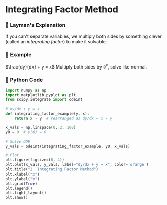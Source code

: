 # Integrating Factor Method

### 👶 Layman's Explanation

If you can't separate variables, we multiply both sides by something clever (called an *integrating factor*) to make it solvable.

### 🧮 Example

$\frac{dy}{dx} + y = x$
Multiply both sides by $e^x$, solve like normal.

### 🐍 Python Code

```python
import numpy as np
import matplotlib.pyplot as plt
from scipy.integrate import odeint

# dy/dx + y = x
def integrating_factor_example(y, x):
    return x - y  # rearranged as dy/dx = x - y

x_vals = np.linspace(0, 2, 100)
y0 = 0  # y(0) = 0

# Solve ODE
y_vals = odeint(integrating_factor_example, y0, x_vals)

# Plot
plt.figure(figsize=(6, 4))
plt.plot(x_vals, y_vals, label="dy/dx + y = x", color='orange')
plt.title("2. Integrating Factor Method")
plt.xlabel("x")
plt.ylabel("y")
plt.grid(True)
plt.legend()
plt.tight_layout()
plt.show()
```